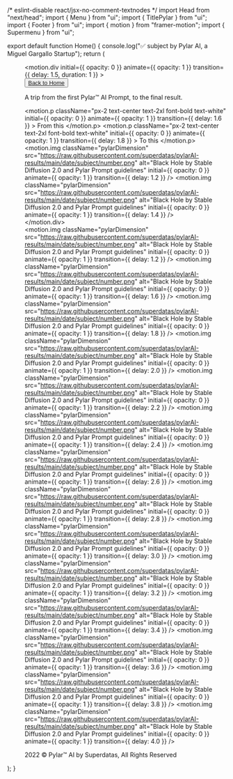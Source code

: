 /* eslint-disable react/jsx-no-comment-textnodes */
import Head from "next/head";
import { Menu } from "ui";
import { TitlePylar } from "ui";
import { Footer } from "ui";
import { motion } from "framer-motion";
import { Supermenu } from "ui";

export default function Home() {
  console.log("✅ subject by Pylar AI, a Miguel Gargallo Startup");
  return (
    <div className="min-w-screen flex min-h-screen flex-col bg-black">
      <Head>
        <title>Pylar AI by Pencil</title>
        <link rel="icon" href="./favicon.ico" />
      </Head>
      <Supermenu />
      <Menu />
      <main>
        <TitlePylar />
        <div>
          <motion.div
            initial={{ opacity: 0 }}
            animate={{ opacity: 1 }}
            transition={{ delay: 1.5, duration: 1 }}
          >
            <div className="flex flex-col items-center justify-center">
              <button className="m-2 justify-center rounded-2xl bg-blue-600 py-3 px-4 text-xs font-bold text-white shadow-md hover:shadow-xl md:block">
                <a className="text-center" href="/">
                  Back to Home
                </a>
              </button>
              <p className="py-8 text-center text-2xl font-bold text-white">
                A trip from the first Pylar&trade; AI Prompt, to the final
                result.
              </p>
              <div className="pylarDiv">
                <motion.p
                  className="px-2 text-center text-2xl font-bold text-white"
                  initial={{ opacity: 0 }}
                  animate={{ opacity: 1 }}
                  transition={{ delay: 1.6 }}
                >
                  From this
                </motion.p>
                <motion.p
                  className="px-2 text-center text-2xl font-bold text-white"
                  initial={{ opacity: 0 }}
                  animate={{ opacity: 1 }}
                  transition={{ delay: 1.8 }}
                >
                  To this
                </motion.p>
              </div>
              <div className="pylarDiv">
                <motion.img
                  className="pylarDimension"
                  src="https://raw.githubusercontent.com/superdatas/pylarAI-results/main/date/subject/number.png"
                  alt="Black Hole by Stable Diffusion 2.0 and Pylar Prompt guidelines"
                  initial={{ opacity: 0 }}
                  animate={{ opacity: 1 }}
                  transition={{ delay: 1.2 }}
                />
                <motion.img
                  className="pylarDimension"
                  src="https://raw.githubusercontent.com/superdatas/pylarAI-results/main/date/subject/number.png"
                  alt="Black Hole by Stable Diffusion 2.0 and Pylar Prompt guidelines"
                  initial={{ opacity: 0 }}
                  animate={{ opacity: 1 }}
                  transition={{ delay: 1.4 }}
                />
              </div>
            </div>
            <div className="flex flex-col items-center justify-center"></div>
          </motion.div>
        </div>
        <div className="pylarDiv py-6">
          <motion.img
            className="pylarDimension"
            src="https://raw.githubusercontent.com/superdatas/pylarAI-results/main/date/subject/number.png"
            alt="Black Hole by Stable Diffusion 2.0 and Pylar Prompt guidelines"
            initial={{ opacity: 0 }}
            animate={{ opacity: 1 }}
            transition={{ delay: 1.2 }}
          />
          <motion.img
            className="pylarDimension"
            src="https://raw.githubusercontent.com/superdatas/pylarAI-results/main/date/subject/number.png"
            alt="Black Hole by Stable Diffusion 2.0 and Pylar Prompt guidelines"
            initial={{ opacity: 0 }}
            animate={{ opacity: 1 }}
            transition={{ delay: 1.6 }}
          />
          <motion.img
            className="pylarDimension"
            src="https://raw.githubusercontent.com/superdatas/pylarAI-results/main/date/subject/number.png"
            alt="Black Hole by Stable Diffusion 2.0 and Pylar Prompt guidelines"
            initial={{ opacity: 0 }}
            animate={{ opacity: 1 }}
            transition={{ delay: 1.8 }}
          />
          <motion.img
            className="pylarDimension"
            src="https://raw.githubusercontent.com/superdatas/pylarAI-results/main/date/subject/number.png"
            alt="Black Hole by Stable Diffusion 2.0 and Pylar Prompt guidelines"
            initial={{ opacity: 0 }}
            animate={{ opacity: 1 }}
            transition={{ delay: 2.0 }}
          />
          <motion.img
            className="pylarDimension"
            src="https://raw.githubusercontent.com/superdatas/pylarAI-results/main/date/subject/number.png"
            alt="Black Hole by Stable Diffusion 2.0 and Pylar Prompt guidelines"
            initial={{ opacity: 0 }}
            animate={{ opacity: 1 }}
            transition={{ delay: 2.2 }}
          />
          <motion.img
            className="pylarDimension"
            src="https://raw.githubusercontent.com/superdatas/pylarAI-results/main/date/subject/number.png"
            alt="Black Hole by Stable Diffusion 2.0 and Pylar Prompt guidelines"
            initial={{ opacity: 0 }}
            animate={{ opacity: 1 }}
            transition={{ delay: 2.4 }}
          />
          <motion.img
            className="pylarDimension"
            src="https://raw.githubusercontent.com/superdatas/pylarAI-results/main/date/subject/number.png"
            alt="Black Hole by Stable Diffusion 2.0 and Pylar Prompt guidelines"
            initial={{ opacity: 0 }}
            animate={{ opacity: 1 }}
            transition={{ delay: 2.6 }}
          />
          <motion.img
            className="pylarDimension"
            src="https://raw.githubusercontent.com/superdatas/pylarAI-results/main/date/subject/number.png"
            alt="Black Hole by Stable Diffusion 2.0 and Pylar Prompt guidelines"
            initial={{ opacity: 0 }}
            animate={{ opacity: 1 }}
            transition={{ delay: 2.8 }}
          />
          <motion.img
            className="pylarDimension"
            src="https://raw.githubusercontent.com/superdatas/pylarAI-results/main/date/subject/number.png"
            alt="Black Hole by Stable Diffusion 2.0 and Pylar Prompt guidelines"
            initial={{ opacity: 0 }}
            animate={{ opacity: 1 }}
            transition={{ delay: 3.0 }}
          />
          <motion.img
            className="pylarDimension"
            src="https://raw.githubusercontent.com/superdatas/pylarAI-results/main/date/subject/number.png"
            alt="Black Hole by Stable Diffusion 2.0 and Pylar Prompt guidelines"
            initial={{ opacity: 0 }}
            animate={{ opacity: 1 }}
            transition={{ delay: 3.2 }}
          />
          <motion.img
            className="pylarDimension"
            src="https://raw.githubusercontent.com/superdatas/pylarAI-results/main/date/subject/number.png"
            alt="Black Hole by Stable Diffusion 2.0 and Pylar Prompt guidelines"
            initial={{ opacity: 0 }}
            animate={{ opacity: 1 }}
            transition={{ delay: 3.4 }}
          />
          <motion.img
            className="pylarDimension"
            src="https://raw.githubusercontent.com/superdatas/pylarAI-results/main/date/subject/number.png"
            alt="Black Hole by Stable Diffusion 2.0 and Pylar Prompt guidelines"
            initial={{ opacity: 0 }}
            animate={{ opacity: 1 }}
            transition={{ delay: 3.6 }}
          />
          <motion.img
            className="pylarDimension"
            src="https://raw.githubusercontent.com/superdatas/pylarAI-results/main/date/subject/number.png"
            alt="Black Hole by Stable Diffusion 2.0 and Pylar Prompt guidelines"
            initial={{ opacity: 0 }}
            animate={{ opacity: 1 }}
            transition={{ delay: 3.8 }}
          />
          <motion.img
            className="pylarDimension"
            src="https://raw.githubusercontent.com/superdatas/pylarAI-results/main/date/subject/number.png"
            alt="Black Hole by Stable Diffusion 2.0 and Pylar Prompt guidelines"
            initial={{ opacity: 0 }}
            animate={{ opacity: 1 }}
            transition={{ delay: 4.0 }}
          />
          <p className="py-8 text-center text-2xl font-bold text-white">
            2022 © Pylar&trade; AI by Superdatas, All Rights Reserved
          </p>
        </div>
      </main>
      <Footer />
    </div>
  );
}
